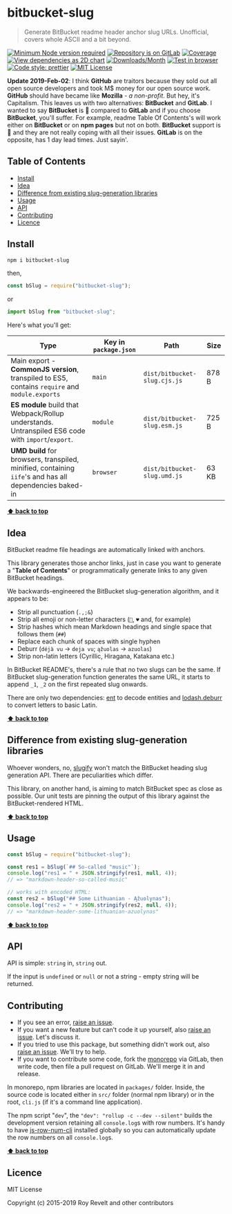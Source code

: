# bitbucket-slug

> Generate BitBucket readme header anchor slug URLs. Unofficial, covers whole ASCII and a bit beyond.

[![Minimum Node version required][node-img]][node-url]
[![Repository is on GitLab][gitlab-img]][gitlab-url]
[![Coverage][cov-img]][cov-url]
[![View dependencies as 2D chart][deps2d-img]][deps2d-url]
[![Downloads/Month][downloads-img]][downloads-url]
[![Test in browser][runkit-img]][runkit-url]
[![Code style: prettier][prettier-img]][prettier-url]
[![MIT License][license-img]][license-url]

**Update 2019-Feb-02**: I think **GitHub** are traitors because they sold out all open source developers and took M$ money for our open source work. **GitHub** should have became like **Mozilla** - _a non-profit_. But hey, it's Capitalism. This leaves us with two alternatives: **BitBucket** and **GitLab**. I wanted to say **BitBucket** is 💩 compared to **GitLab** and if you choose **BitBucket**, you'll suffer. For example, readme Table Of Contents's will work either on **BitBucket** or on **npm pages** but not on both. **BitBucket** support is 💩 and they are not really coping with all their issues. **GitLab** is on the opposite, has 1 day lead times. Just sayin'.

## Table of Contents

- [Install](#markdown-header-install)
- [Idea](#markdown-header-idea)
- [Difference from existing slug-generation libraries](#markdown-header-difference-from-existing-slug-generation-libraries)
- [Usage](#markdown-header-usage)
- [API](#markdown-header-api)
- [Contributing](#markdown-header-contributing)
- [Licence](#markdown-header-licence)

## Install

```bash
npm i bitbucket-slug
```

then,

```js
const bSlug = require("bitbucket-slug");
```

or

```js
import bSlug from "bitbucket-slug";
```

Here's what you'll get:

| Type                                                                                                    | Key in `package.json` | Path                         | Size  |
| ------------------------------------------------------------------------------------------------------- | --------------------- | ---------------------------- | ----- |
| Main export - **CommonJS version**, transpiled to ES5, contains `require` and `module.exports`          | `main`                | `dist/bitbucket-slug.cjs.js` | 878 B |
| **ES module** build that Webpack/Rollup understands. Untranspiled ES6 code with `import`/`export`.      | `module`              | `dist/bitbucket-slug.esm.js` | 725 B |
| **UMD build** for browsers, transpiled, minified, containing `iife`'s and has all dependencies baked-in | `browser`             | `dist/bitbucket-slug.umd.js` | 63 KB |

**[⬆ back to top](#)**

## Idea

BitBucket readme file headings are automatically linked with anchors.

This library generates those anchor links, just in case you want to generate a "**Table of Contents**" or programmatically generate links to any given BitBucket headings.

We backwards-engineered the BitBucket slug-generation algorithm, and it appears to be:

- Strip all punctuation (`.,;&`)
- Strip all emoji or non-letter characters (`🦄`, `♥` and, for example)
- Strip hashes which mean Markdown headings and single space that follows them (`##`)
- Replace each chunk of spaces with single hyphen
- Deburr (`déjà vu` -> `deja vu`; `ąžuolas` -> `azuolas`)
- Strip non-latin letters (Cyrillic, Hiragana, Katakana etc.)

In BitBucket README's, there's a rule that no two slugs can be the same. If BitBucket slug-generation function generates the same URL, it starts to append `_1`, `_2` on the first repeated slug onwards.

There are only two dependencies: [ent](https://www.npmjs.com/package/ent) to decode entities and [lodash.deburr](https://www.npmjs.com/package/lodash.deburr) to convert letters to basic Latin.

**[⬆ back to top](#)**

## Difference from existing slug-generation libraries

Whoever wonders, no, [slugify](https://github.com/sindresorhus/slugify) won't match the BitBucket heading slug generation API. There are peculiarities which differ.

This library, on another hand, is aiming to match BitBucket spec as close as possible. Our unit tests are pinning the output of this library against the BitBucket-rendered HTML.

**[⬆ back to top](#)**

## Usage

```js
const bSlug = require("bitbucket-slug");

const res1 = bSlug(`## So-called "music"`);
console.log("res1 = " + JSON.stringify(res1, null, 4));
// => "markdown-header-so-called-music"

// works with encoded HTML:
const res2 = bSlug("## Some Lithuanian - Ąžuolynas");
console.log("res2 = " + JSON.stringify(res2, null, 4));
// => "markdown-header-some-lithuanian-azuolynas"
```

**[⬆ back to top](#)**

## API

API is simple: `string` in, `string` out.

If the input is `undefined` or `null` or not a string - empty string will be returned.

## Contributing

- If you see an error, [raise an issue](https:/gitlab.com/codsen/codsen/issues/new?title=bitbucket-slug%20package%20-%20put%20title%20here).
- If you want a new feature but can't code it up yourself, also [raise an issue](https:/gitlab.com/codsen/codsen/issues/new?title=bitbucket-slug%20package%20-%20put%20title%20here). Let's discuss it.
- If you tried to use this package, but something didn't work out, also [raise an issue](https:/gitlab.com/codsen/codsen/issues/new?title=bitbucket-slug%20package%20-%20put%20title%20here). We'll try to help.
- If you want to contribute some code, fork the [monorepo](https://gitlab.com/codsen/codsen/) via GitLab, then write code, then file a pull request on GitLab. We'll merge it in and release.

In monorepo, npm libraries are located in `packages/` folder. Inside, the source code is located either in `src/` folder (normal npm library) or in the root, `cli.js` (if it's a command line application).

The npm script "`dev`", the `"dev": "rollup -c --dev --silent"` builds the development version retaining all `console.log`s with row numbers. It's handy to have [js-row-num-cli](https://www.npmjs.com/package/js-row-num-cli) installed globally so you can automatically update the row numbers on all `console.log`s.

**[⬆ back to top](#)**

## Licence

MIT License

Copyright (c) 2015-2019 Roy Revelt and other contributors

[node-img]: https://img.shields.io/node/v/bitbucket-slug.svg?style=flat-square&label=works%20on%20node
[node-url]: https://www.npmjs.com/package/bitbucket-slug
[gitlab-img]: https://img.shields.io/badge/repo-on%20GitLab-brightgreen.svg?style=flat-square
[gitlab-url]: https://gitlab.com/codsen/codsen/tree/master/packages/bitbucket-slug
[cov-img]: https://img.shields.io/badge/coverage-100%25-brightgreen.svg?style=flat-square
[cov-url]: https://gitlab.com/codsen/codsen/tree/master/packages/bitbucket-slug
[deps2d-img]: https://img.shields.io/badge/deps%20in%202D-see_here-08f0fd.svg?style=flat-square
[deps2d-url]: http://npm.anvaka.com/#/view/2d/bitbucket-slug
[downloads-img]: https://img.shields.io/npm/dm/bitbucket-slug.svg?style=flat-square
[downloads-url]: https://npmcharts.com/compare/bitbucket-slug
[runkit-img]: https://img.shields.io/badge/runkit-test_in_browser-a853ff.svg?style=flat-square
[runkit-url]: https://npm.runkit.com/bitbucket-slug
[prettier-img]: https://img.shields.io/badge/code_style-prettier-ff69b4.svg?style=flat-square
[prettier-url]: https://prettier.io
[license-img]: https://img.shields.io/badge/licence-MIT-51c838.svg?style=flat-square
[license-url]: https://gitlab.com/codsen/codsen/blob/master/LICENSE
